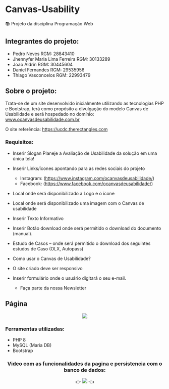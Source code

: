 # Canvas-Usability
📚 Projeto da disciplina Programação Web

## Integrantes do projeto:

- Pedro Neves RGM: 28843410
- Jhennyfer Maria Lima Ferreira RGM: 30133289
- Joao Aldrin RGM: 30445604
- Daniel Fernandes RGM: 29535956
- Thiago Vasconcelos RGM: 22993479

## Sobre o projeto:

Trata-se de um site desenvolvido inicialmente utilizando as tecnologias PHP e Bootstrap, terá como propósito a divulgação do modelo Canvas de Usabilidade e será hospedado no domínio: www.ocanvasdeusabilidade.com.br

O site referência: https://ucdc.therectangles.com

### Requisitos:

-	Inserir Slogan Planeje a Avaliação de Usabilidade da solução em uma única tela!

-	Inserir Links/ícones apontando para as redes sociais do projeto
    - Instagram: (https://www.instagram.com/ocanvasdeusabilidade/)
    - Facebook: (https://www.facebook.com/ocanvasdeusabilidade/)

-	Local onde será disponibilizado a Logo e o ícone

 
-	Local onde será disponibilizado uma imagem com o Canvas de usabilidade 
 
-	Inserir Texto Informativo


-	Inserir Botão download onde será permitido o download do documento (manual).

-	Estudo de Casos – onde será permitido o download dos seguintes estudos de Caso (OLX, Autopass)

- Como usar o Canvas de Usabilidade?

-	O site criado deve ser responsivo

-	Inserir formulário onde o usuário digitará o seu e-mail.
    -	Faça parte da nossa Newsletter


## Página

<div align="center">
  <img src="https://user-images.githubusercontent.com/55400486/204928873-6c64d3a5-1018-4dee-878d-5c72aa33bf55.png"/>
 </div>
 
 ### Ferramentas utilizadas:
 - PHP 8
 - MySQL (Maria DB)
 - Bootstrap
 
 <div align="center">
 <h3>Video com as funcionalidades da pagina e persistencia com o banco de dados:</h3>
 👉 <a href="https://youtu.be/FmB9vacOAUY" target="_blank"><img src="https://img.shields.io/badge/-Youtube-%23FF0000?style=for-the-badge&logo=youtube&logoColor=white" target="_blank"></a> 👈
</div>
